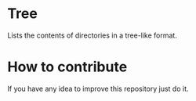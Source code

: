 # Tree
Lists the contents of directories in a tree-like format.

# How to contribute
If you have any idea to improve this repository just do it.
